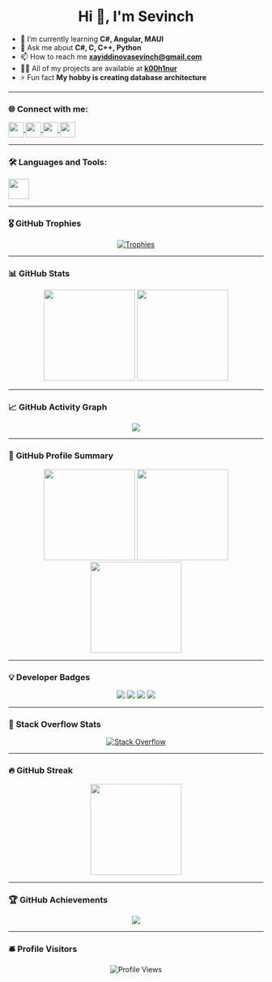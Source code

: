 <h1 align="center">Hi 👋, I'm Sevinch</h1>

- 🌱 I’m currently learning **C#, Angular, MAUI**
- 💬 Ask me about **C#, C, C++, Python**
- 📫 How to reach me **xayiddinovasevinch@gmail.com**
- 👨‍💻 All of my projects are available at **[k00h1nur](https://github.com/k00h1nur)**
- ⚡ Fun fact **My hobby is creating database architecture**

---

### 🌐 Connect with me:
<p align="left">
  <a href="https://linkedin.com/in/sevinch-xayriddinova-b324b0267/" target="_blank">
    <img align="center" src="https://skillicons.dev/icons?i=linkedin" height="30" />
  </a>
  <a href="https://leetcode.com/u/k00h1nur/" target="_blank">
    <img align="center" src="https://skillicons.dev/icons?i=leetcode" height="30" />
  </a>
  <a href="https://instagram.com/k00h1nur" target="_blank">
    <img align="center" src="https://skillicons.dev/icons?i=instagram" height="30" />
  </a>
  <a href="https://t.me/k00h1nur" target="_blank">
    <img align="center" src="https://skillicons.dev/icons?i=telegram" height="30" />
  </a>
</p>

---

### 🛠 **Languages and Tools:**
<p align="left">
  <img src="https://skillicons.dev/icons?i=c,cpp,cs,python,qt,angular,mysql,postgres,docker,dotnet,git,github" height="40" />
</p>

---

### 🎖 **GitHub Trophies**
<p align="center">
  <a href="https://github.com/k00h1nur">
    <img src="https://github-profile-trophy.vercel.app/?username=k00h1nur&theme=onedark&margin-w=15" alt="Trophies">
  </a>
</p>

---

### 📊 **GitHub Stats**
<p align="center">
  <img src="https://github-readme-stats.vercel.app/api?username=k00h1nur&show_icons=true&theme=transparent&hide_border=true" height="180em" />
  <img src="https://github-readme-stats.vercel.app/api/top-langs/?username=k00h1nur&layout=compact&theme=transparent&hide_border=true" height="180em" />
</p>

---

### 📈 **GitHub Activity Graph**
<p align="center">
  <img src="https://github-readme-activity-graph.vercel.app/graph?username=k00h1nur&theme=github-dark&hide_border=true" />
</p>

---

### 🚀 **GitHub Profile Summary**
<p align="center">
  <img src="http://github-profile-summary-cards.vercel.app/api/cards/stats?username=k00h1nur&theme=github_dark" height="180em" />
  <img src="http://github-profile-summary-cards.vercel.app/api/cards/repos-per-language?username=k00h1nur&theme=github_dark" height="180em" />
  <img src="http://github-profile-summary-cards.vercel.app/api/cards/profile-details?username=k00h1nur&theme=github_dark" height="180em" />
</p>

---

### 💡 **Developer Badges**
<p align="center">
  <img src="https://img.shields.io/badge/C%23-239120?style=for-the-badge&logo=c-sharp&logoColor=white" />
  <img src="https://img.shields.io/badge/Angular-DD0031?style=for-the-badge&logo=angular&logoColor=white" />
  <img src="https://img.shields.io/badge/MAUI-512BD4?style=for-the-badge&logo=dotnet&logoColor=white" />
  <img src="https://img.shields.io/badge/PostgreSQL-336791?style=for-the-badge&logo=postgresql&logoColor=white" />
</p>

---

### 🎯 **Stack Overflow Stats**
<p align="center">
  <a href="https://stackoverflow.com/users/your_user_id">
    <img src="https://stackoverflow-badge.vercel.app/?userID=your_user_id" alt="Stack Overflow">
  </a>
</p>

---

### 🔥 **GitHub Streak**
<p align="center">
  <img src="https://github-readme-streak-stats.herokuapp.com/?user=k00h1nur&theme=dark&hide_border=true" height="180em" />
</p>

---

### 🏆 **GitHub Achievements**
<p align="center">
  <img src="https://github-profile-achievements.vercel.app/api?username=k00h1nur&theme=dark" />
</p>

---

### 🛎 **Profile Visitors**
<p align="center">
  <img src="https://komarev.com/ghpvc/?username=k00h1nur&label=Profile%20Views&color=blue&style=flat" alt="Profile Views" />
</p>
